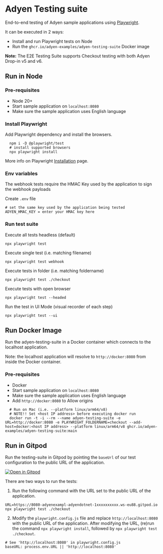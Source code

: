 # Adyen Testing suite

End-to-end testing of Adyen sample applications using [Playwright](https://playwright.dev/).

It can be executed in 2 ways:
- Install and run Playwright tests on Node
- Run the `ghcr.io/adyen-examples/adyen-testing-suite` Docker image

**Note:** The E2E Testing Suite supports Checkout testing with both Adyen Drop-in v5 and v6.

## Run in Node

### Pre-requisites

* Node 20+
* Start sample application on `localhost:8080`
* Make sure the sample application uses English language

### Install Playwright

Add Playwright dependency and install the browsers. 
```
  npm i -D @playwright/test
  # install supported browsers
  npx playwright install
```

More info on Playwright [Installation](https://playwright.dev/docs/intro) page.

### Env variables

The webhook tests require the HMAC Key used by the application to sign the webhook payloads

Create `.env` file 

```properties
# set the same key used by the application being tested
ADYEN_HMAC_KEY = enter your HMAC key here

```


### Run test suite

Execute all tests headless (default)

```
npx playwright test
```

Execute single test (i.e. matching filename)

```
npx playwright test webhook 
```

Execute tests in folder (i.e. matching foldername)

```
npx playwright test ./checkout 
```

Execute tests with open browser 

```
npx playwright test --headed 
```

Run the test in UI Mode (visual recorder of each step)
```
npx playwright test --ui
```

## Run Docker Image

Run the adyen-testing-suite in a Docker container which connects to the localhost application.

Note: the localhost application will resolve to `http://docker:8080` from inside the Docker container.


### Pre-requisites

* Docker
* Start sample application on `localhost:8080`
* Make sure the sample application uses English language 
* Add `http://docker:8080` to Allow origins


```
  # Run on Mac (i.e. --platform linux/arm64/v8)
  # NOTE!! Set <host IP address> before executing docker run
  docker run -t -i --rm --name adyen-testing-suite -e URL=http://docker:8080 -e PLAYWRIGHT_FOLDERNAME=checkout --add-host=docker:<host IP address> --platform linux/arm64/v8 ghcr.io/adyen-examples/adyen-testing-suite:main
```


## Run in Gitpod

Run the testing-suite in Gitpod by pointing the `baseUrl` of our test configuration to the public URL of the application.

[![Open in Gitpod](https://gitpod.io/button/open-in-gitpod.svg)](https://gitpod.io/#https://github.com/adyen-examples/adyen-testing-suite)

There are two ways to run the tests:

1. Run the following command with the URL set to the public URL of the application.
```
URL=https://8080-adyenexampl-adyendotnet-1xxxxxxxxxx.ws-eu88.gitpod.io npx playwright test ./checkout
```

2. Modify the `playwright.config.js` file and replace `http://localhost:8080` with the public URL of the application. After modifying the URL, (re)run the command `npx playwright install`, followed by `npx playwright test ./checkout`.
```
# See 'http://localhost:8080' in playwright.config.js
baseURL: process.env.URL || 'http://localhost:8080'
```
